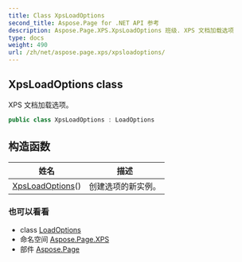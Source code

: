 ```yaml
---
title: Class XpsLoadOptions
second_title: Aspose.Page for .NET API 参考
description: Aspose.Page.XPS.XpsLoadOptions 班级. XPS 文档加载选项
type: docs
weight: 490
url: /zh/net/aspose.page.xps/xpsloadoptions/
---
```

## XpsLoadOptions class

XPS 文档加载选项。

```csharp
public class XpsLoadOptions : LoadOptions
```

## 构造函数

| 姓名 | 描述 |
| --- | --- |
| [XpsLoadOptions](xpsloadoptions/)() | 创建选项的新实例。 |

### 也可以看看

* class [LoadOptions](../loadoptions/)
* 命名空间 [Aspose.Page.XPS](../../aspose.page.xps/)
* 部件 [Aspose.Page](../../)



